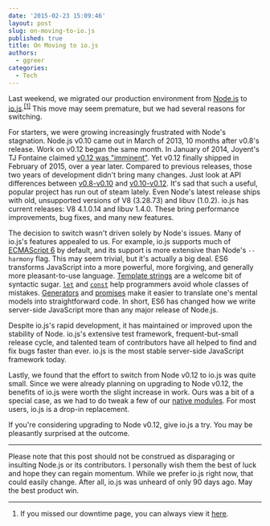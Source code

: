 ```yaml
---
date: '2015-02-23 15:09:46'
layout: post
slug: on-moving-to-io.js
published: true
title: On Moving to io.js
authors:
  - ggreer
categories:
  - Tech
---
```


Last weekend, we migrated our production environment from [Node.js](https://nodejs.org/) to [io.js](https://iojs.org/).<sup>[\[1\]](#ref_1)</sup> This move may seem premature, but we had several reasons for switching.

For starters, we were growing increasingly frustrated with Node's stagnation. Node.js v0.10 came out in March of 2013, 10 months after v0.8's release. Work on v0.12 began the same month. In January of 2014, Joyent's TJ Fontaine claimed [v0.12 was "imminent"](https://www.joyent.com/blog/node-js-and-the-road-ahead). Yet v0.12 finally shipped in February of 2015, over a year later. Compared to previous releases, those two years of development didn't bring many changes. Just look at API differences between [v0.8-v0.10](https://github.com/joyent/node/wiki/Api-changes-between-v0.8-and-v0.10) and [v0.10-v0.12](https://github.com/joyent/node/wiki/Api-changes-between-v0.10-and-v0.12). It's sad that such a useful, popular project has run out of steam lately. Even Node's latest release ships with old, unsupported versions of V8 (3.28.73) and libuv (1.0.2). io.js has current releases: V8 4.1.0.14 and libuv 1.4.0. These bring performance improvements, bug fixes, and many new features.

The decision to switch wasn't driven solely by Node's issues. Many of io.js's features appealed to us. For example, io.js supports much of [ECMAScript 6](https://iojs.org/en/es6.html) by default, and its support is more extensive than Node's `--harmony` flag. This may seem trivial, but it's actually a big deal. ES6 transforms JavaScript into a more powerful, more forgiving, and generally more pleasant-to-use language. [Template strings](https://developer.mozilla.org/en-US/docs/Web/JavaScript/Reference/template_strings) are a welcome bit of syntactic sugar. [`let`](https://developer.mozilla.org/en-US/docs/Web/JavaScript/Reference/Statements/let) and [`const`](https://developer.mozilla.org/en-US/docs/Web/JavaScript/Reference/Statements/const) help programmers avoid whole classes of mistakes. [Generators](https://developer.mozilla.org/en-US/docs/Web/JavaScript/Reference/Statements/function*) and [promises](https://developer.mozilla.org/en-US/docs/Web/JavaScript/Reference/Global_Objects/Promise) make it easier to translate one's mental models into straightforward code. In short, ES6 has changed how we write server-side JavaScript more than any major release of Node.js.

Despite io.js's rapid development, it has maintained or improved upon the stability of Node. io.js's extensive test framework, frequent-but-small release cycle, and talented team of contributors have all helped to find and fix bugs faster than ever. io.js is the most stable server-side JavaScript framework today.

Lastly, we found that the effort to switch from Node v0.12 to io.js was quite small. Since we were already planning on upgrading to Node v0.12, the benefits of io.js were worth the slight increase in work. Ours was a bit of a special case, as we had to do tweak a few of our [native modules](https://iojs.org/api/addons.html). For most users, io.js is a drop-in replacement.

If you're considering upgrading to Node v0.12, give io.js a try. You may be pleasantly surprised at the outcome.

---

Please note that this post should not be construed as disparaging or insulting Node.js or its contributors. I personally wish them the best of luck and hope they can regain momentum. While we prefer io.js right now, that could easily change. After all, io.js was unheard of only 90 days ago. May the best product win.

---

1. <span id="ref_1"></span> If you missed our downtime page, you can always view it [here](https://floobits.com/static/503.html).
